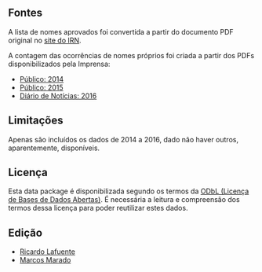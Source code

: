 
Fontes
------

A lista de nomes aprovados foi convertida a partir do documento PDF original no
[site do IRN](http://www.irn.mj.pt/sections/irn/a_registral/registos-centrais/docs-da-nacionalidade/vocabulos-admitidos-e/).

A contagem das ocorrências de nomes próprios foi criada a partir dos PDFs disponibilizados pela Imprensa:

* [Público: 2014](http://www.publico.pt/ficheiros/detalhe/lista-completa-dos-nomes-registados-em-2014-20150105-203813)
* [Público: 2015](https://www.publico.pt/ficheiros/detalhe/os-nomes-dos-bebes-que-nasceram-em-2015-20160104-215156)
* [Diário de Notícias: 2016](http://www.dn.pt/DNMultimedia/DOCS+PDFS/nomes.pdf)


Limitações
----------

Apenas são incluídos os dados de 2014 a 2016, dado não haver outros, aparentemente, disponíveis.


Licença
-------

Esta data package é disponibilizada segundo os termos da [ODbL (Licença de
Bases de Dados Abertas)](http://opendatacommons.org/licenses/odbl/). É
necessária a leitura e compreensão dos termos dessa licença para poder
reutilizar estes dados.


Edição
------

* [Ricardo Lafuente](http://twitter.com/rlaf)
* [Marcos Marado](http://github.com/marado)
